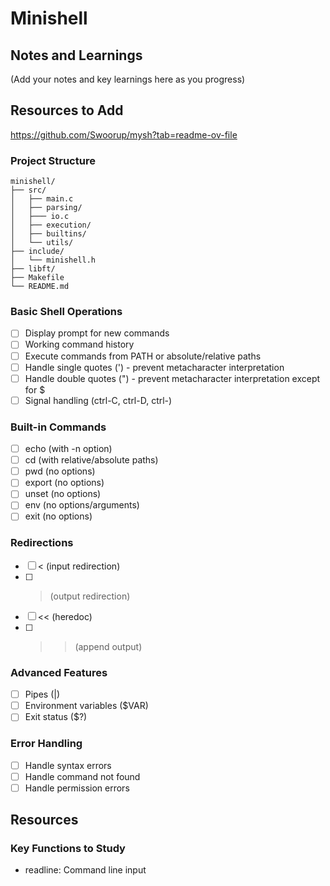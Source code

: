 # Minishell

## Notes and Learnings
(Add your notes and key learnings here as you progress)

## Resources to Add
https://github.com/Swoorup/mysh?tab=readme-ov-file

### Project Structure
```
minishell/
├── src/
│   ├── main.c
│   ├── parsing/
│   ├─── io.c
│   ├── execution/
│   ├── builtins/
│   └── utils/
├── include/
│   └── minishell.h
├── libft/
├── Makefile
└── README.md
```

### Basic Shell Operations
- [ ] Display prompt for new commands
- [ ] Working command history
- [ ] Execute commands from PATH or absolute/relative paths
- [ ] Handle single quotes (') - prevent metacharacter interpretation
- [ ] Handle double quotes (") - prevent metacharacter interpretation except for $
- [ ] Signal handling (ctrl-C, ctrl-D, ctrl-\)

### Built-in Commands
- [ ] echo (with -n option)
- [ ] cd (with relative/absolute paths)
- [ ] pwd (no options)
- [ ] export (no options)
- [ ] unset (no options)
- [ ] env (no options/arguments)
- [ ] exit (no options)

### Redirections
- [ ] < (input redirection)
- [ ] > (output redirection)
- [ ] << (heredoc)
- [ ] >> (append output)

### Advanced Features
- [ ] Pipes (|)
- [ ] Environment variables ($VAR)
- [ ] Exit status ($?)

### Error Handling
- [ ] Handle syntax errors
- [ ] Handle command not found
- [ ] Handle permission errors

## Resources

### Key Functions to Study
- readline: Command line input

